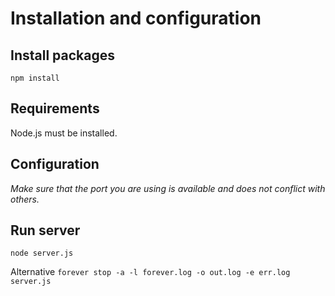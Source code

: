 Installation and configuration
==============================

Install packages
----------------
`npm install`

Requirements
----------------
Node.js must be installed.


Configuration
----------------
*Make sure that the port you are using is available and does not conflict with others.*


Run server
----------------
`node server.js`


Alternative
`forever stop -a -l forever.log -o out.log -e err.log server.js`
